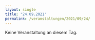 ```yaml
---
layout: single
title: "24.09.2021"
permalink: /veranstaltungen/2021/09/24/
---
```


Keine Veranstaltung an diesem Tag.
